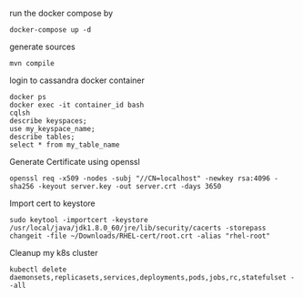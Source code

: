 run the docker compose by
```shell script
docker-compose up -d
```

generate sources
```shell script
mvn compile
```

login to cassandra docker container
```shell script
docker ps
docker exec -it container_id bash
cqlsh
describe keyspaces;
use my_keyspace_name;
describe tables;
select * from my_table_name
```

Generate Certificate using openssl
```shell script
openssl req -x509 -nodes -subj "//CN=localhost" -newkey rsa:4096 -sha256 -keyout server.key -out server.crt -days 3650
```

Import cert to keystore
```shell script
sudo keytool -importcert -keystore /usr/local/java/jdk1.8.0_60/jre/lib/security/cacerts -storepass changeit -file ~/Downloads/RHEL-cert/root.crt -alias "rhel-root"
```

Cleanup my k8s cluster
```shell script
kubectl delete daemonsets,replicasets,services,deployments,pods,jobs,rc,statefulset --all
```